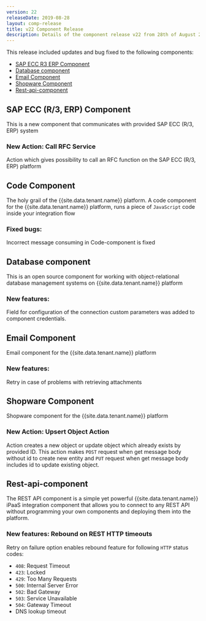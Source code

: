 ```yaml
---
version: 22
releaseDate: 2019-08-28
layout: comp-release
title: v22 Component Release
description: Details of the component release v22 from 28th of August 2019
---
```


This release included updates and bug fixed to the following components:

*   [SAP ECC R3 ERP Component](#sap-ecc-r3-erp-component)
*   [Database component](#database-component)
*   [Email Component](#email-component)
*   [Shopware Component](#shopware-component)
*   [Rest-api-component](#rest-api-component)

## SAP ECC (R/3, ERP) Component

This is a new component that communicates with provided SAP ECC (R/3, ERP) system

### New Action: Call RFC Service

Action which gives possibility to call an RFC function on the SAP ECC (R/3, ERP) platform


## Code Component

The holy grail of the {{site.data.tenant.name}} platform.
A code component for the {{site.data.tenant.name}} platform, runs a piece of
`JavaScript` code inside your integration flow

### Fixed bugs:

Incorrect message consuming in Code-component is fixed

## Database component

This is an open source component for working with object-relational database
management systems on {{site.data.tenant.name}} platform

### New features:

Field for configuration of the connection custom parameters was added to component
credentials.

## Email Component

Email component for the {{site.data.tenant.name}} platform

### New features:

Retry in case of problems with retrieving attachments

## Shopware Component

Shopware component for the {{site.data.tenant.name}} platform

### New Action: Upsert Object Action

Action creates a new object or update object which already exists by provided ID.
This action makes `POST` request when get message body without id to create new
entity and `PUT` request when get message body includes id to update existing object.

## Rest-api-component

The REST API component is a simple yet powerful {{site.data.tenant.name}} iPaaS
integration component that allows you to connect to any REST API without programming
your own components and deploying them into the platform.

### New features: Rebound on REST HTTP timeouts

Retry on failure option enables rebound feature for following `HTTP` status codes:

*   `408`: Request Timeout
*   `423`: Locked
*   `429`: Too Many Requests
*   `500`: Internal Server Error
*   `502`: Bad Gateway
*   `503`: Service Unavailable
*   `504`: Gateway Timeout
*   DNS lookup timeout
